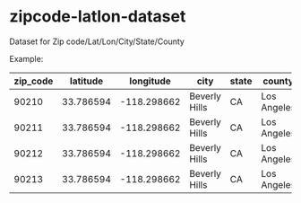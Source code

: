 # zipcode-latlon-dataset

Dataset for Zip code/Lat/Lon/City/State/County

Example:


|zip_code|latitude|longitude|city|state|county|
|--------|--------|---------|----|-----|------|
|90210|33.786594|-118.298662|Beverly Hills|CA|Los Angeles|
|90211|33.786594|-118.298662|Beverly Hills|CA|Los Angeles|
|90212|33.786594|-118.298662|Beverly Hills|CA|Los Angeles|
|90213|33.786594|-118.298662|Beverly Hills|CA|Los Angeles|
